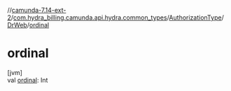 //[camunda-7.14-ext-2](../../../../index.md)/[com.hydra_billing.camunda.api.hydra.common_types](../../index.md)/[AuthorizationType](../index.md)/[DrWeb](index.md)/[ordinal](ordinal.md)

# ordinal

[jvm]\
val [ordinal](ordinal.md): Int
